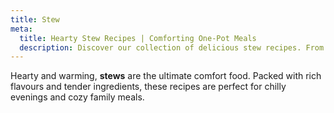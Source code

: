 ```yaml
---
title: Stew
meta:
  title: Hearty Stew Recipes | Comforting One-Pot Meals
  description: Discover our collection of delicious stew recipes. From beef and lamb to chicken and vegetable options - find warming, comforting one-pot meals for any occasion.
---
```


Hearty and warming, **stews** are the ultimate comfort food. Packed with rich flavours and tender ingredients, these recipes are perfect for chilly evenings and cozy family meals.
